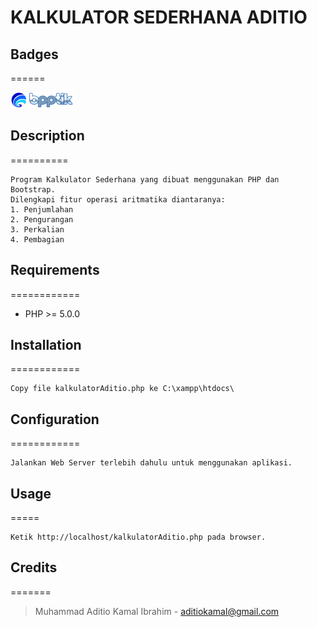 # KALKULATOR SEDERHANA ADITIO


## Badges
======

[![SKKNI BPPTIK](bpptik.png)](http://180.178.108.35/lmsbpptik)


## Description
==========

    Program Kalkulator Sederhana yang dibuat menggunakan PHP dan Bootstrap.
    Dilengkapi fitur operasi aritmatika diantaranya:
    1. Penjumlahan
    2. Pengurangan
    3. Perkalian
    4. Pembagian



## Requirements
============

* PHP >= 5.0.0


## Installation
============

    Copy file kalkulatorAditio.php ke C:\xampp\htdocs\


## Configuration
============

    Jalankan Web Server terlebih dahulu untuk menggunakan aplikasi.


## Usage
=====

    Ketik http://localhost/kalkulatorAditio.php pada browser.


## Credits
=======
> Muhammad Aditio Kamal Ibrahim -  aditiokamal@gmail.com